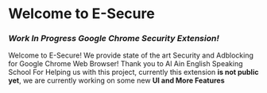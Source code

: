 # Welcome to E-Secure
### *Work In Progress Google Chrome Security Extension!*
 Welcome to E-Secure! We provide state of the art Security and Adblocking for Google Chrome Web Browser! Thank you to Al Ain English Speaking School For Helping us with this project, currently this extension **is not public yet**, we are currently working on some new **UI and More Features**

